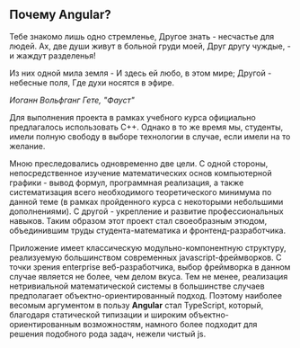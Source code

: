 ## Почему Angular?

<p align="right">

Тебе знакомо лишь одно стремленье,
Другое знать - несчастье для людей.
Ах, две души живут в больной груди моей,
Друг другу чуждые, - и жаждут разделенья!

Из них одной мила земля -
И здесь ей любо, в этом мире;
Другой - небесные поля,
Где духи носятся в эфире.

*Иоганн Вольфганг Гете, "Фауст"*

</p>

Для выполнения проекта в рамках учебного курса официально предлагалось использовать C++. Однако в то же время мы, студенты, имели полную свободу в выборе технологии в случае, если имели на то желание.

Мною преследовались одновременно две цели. С одной стороны, непосредственное изучение математических основ компьютерной графики - вывод формул, программная реализация, а также систематизация всего необходимого теоретического минимума по данной теме (в рамках пройденного курса с некоторыми небольшими дополнениями). С другой - укрепление и развитие профессиональных навыков. Таким образом этот проект стал своеобразным этюдом, объединившим труды студента-математика и фронтенд-разработчика.

Приложение имеет классическую модульно-компонентную структуру, реализуемую большинством современных javascript-фреймворков. С точки зрения enterprise веб-разработчика, выбор фреймворка в данном случае является не более, чем делом вкуса. Тем не менее, реализация нетривиальной математической системы в большинстве случаев предполагает объектно-ориентированный подход. Поэтому наиболее весомым аргументом в пользу **Angular** стал TypeScript, который, благодаря статической типизации и широким объектно-ориентированным возможностям, намного более подходит для решения подобного рода задач, нежели чистый js.
